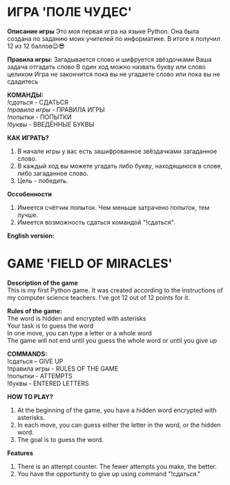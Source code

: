 # ИГРА 'ПОЛЕ ЧУДЕС'

**Описание игры**
Это моя первая игра на языке Python. Она была создана по заданию моих учителей по информатике. В итоге я получил 12 из 12 баллов😉😎

**Правила игры:**
Загадывается слово и шифруется звёздочками
Ваша задача отгадать слово
В один ход можно назвать букву или слово целиком
Игра не закончится пока вы не угадаете слово или пока вы не сдадитесь

**КОМАНДЫ:**  
*!сдаться* - СДАТЬСЯ  
*!правила игры* - ПРАВИЛА ИГРЫ  
*!попытки* - ПОПЫТКИ  
*!буквы* - ВВЕДЁННЫЕ БУКВЫ

**КАК ИГРАТЬ?**  
1. В начале игры у вас есть зашифрованное звёздачками загаданное слово.  
2. В каждый ход вы можете угадать либо букву, находящиюся в слове, либо загаданное слово.  
3. Цель - победить.

**Оссобенности**  
1. Имеется счётчик попыток. Чем меньше затрачено попыток, тем лучше.  
2. Имеется возможность сдаться командой "!сдаться".


**English version:**  
# GAME 'FIELD OF MIRACLES'

**Description of the game**  
This is my first Python game. It was created according to the instructions of my computer science teachers. I’ve got 12 out of 12 points for it.

**Rules of the game:**  
The word is hidden and encrypted with asterisks  
Your task is to guess the word  
In one move, you can type a letter or a whole word  
The game will not end until you guess the whole word or until you give up  

**COMMANDS:**  
!сдаться – GIVE UP  
!правила игры - RULES OF THE GAME  
!попытки - ATTEMPTS  
!буквы - ENTERED LETTERS  

**HOW TO PLAY?**
1. At the beginning of the game, you have a hidden word encrypted with asterisks.
2. In each move, you can guess either the letter in the word, or the hidden word.  
3. The goal is to guess the word.  

**Features**
1. There is an attempt counter. The fewer attempts you make, the better.
2. You have the opportunity to give up using command "!сдаться."  
